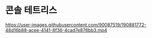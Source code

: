 # 콘솔 테트리스









https://user-images.githubusercontent.com/90087519/190881772-48d16b88-acee-4141-8f36-4cad7e876bb3.mp4


